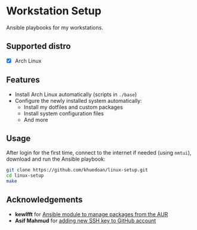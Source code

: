 # Workstation Setup

Ansible playbooks for my workstations.

## Supported distro

- [x] Arch Linux

## Features

- Install Arch Linux automatically (scripts in `./base`)
- Configure the newly installed system automatically:
  - Install my dotfiles and custom packages
  - Install system configuration files
  - And more

## Usage

After login for the first time, connect to the internet if needed (using `nmtui`), download and run the Ansible playbook:

```sh
git clone https://github.com/khuedoan/linux-setup.git
cd linux-setup
make
```

## Acknowledgements

- **kewlfft** for [Ansible module to manage packages from the AUR](https://github.com/kewlfft/ansible-aur)
- **Asif Mahmud** for [adding new SSH key to GitHub account](https://community.ibm.com/community/user/ibmz-and-linuxone/blogs/asif-mahmud1/2020/03/15/cloning-private-git-repository-using-ansible)
